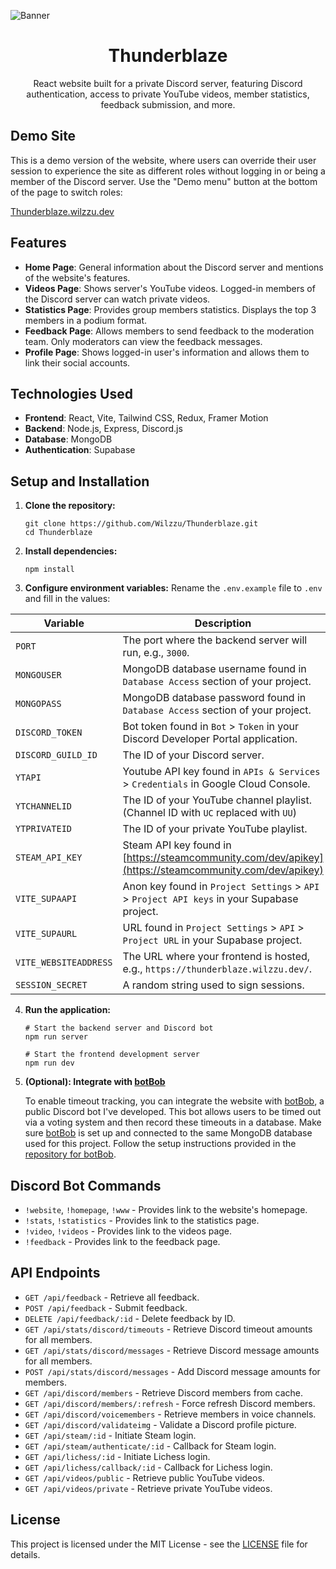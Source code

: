 ![Banner](https://i.imgur.com/fwfJ0KU.png)

<h1 align="center">Thunderblaze</h1>
<p align="center">React website built for a private Discord server, featuring Discord authentication, access to private YouTube videos, member statistics, feedback submission, and more.</p>

## Demo Site

This is a demo version of the website, where users can override their user session to experience the site as different roles without logging in or being a member of the Discord server. Use the "Demo menu" button at the bottom of the page to switch roles:

[Thunderblaze.wilzzu.dev](https://thunderblaze.wilzzu.dev/)

## Features

- **Home Page**: General information about the Discord server and mentions of the website's features.
- **Videos Page**: Shows server's YouTube videos. Logged-in members of the Discord server can watch private videos.
- **Statistics Page**: Provides group members statistics. Displays the top 3 members in a podium format.
- **Feedback Page**: Allows members to send feedback to the moderation team. Only moderators can view the feedback messages.
- **Profile Page**: Shows logged-in user's information and allows them to link their social accounts.

## Technologies Used

- **Frontend**: React, Vite, Tailwind CSS, Redux, Framer Motion
- **Backend**: Node.js, Express, Discord.js
- **Database**: MongoDB
- **Authentication**: Supabase

## Setup and Installation

1. **Clone the repository:**

   ```
   git clone https://github.com/Wilzzu/Thunderblaze.git
   cd Thunderblaze
   ```

2. **Install dependencies:**

   ```
   npm install
   ```

3. **Configure environment variables:**
   Rename the `.env.example` file to `.env` and fill in the values:

| Variable              | Description                                                                                           |
| --------------------- | ----------------------------------------------------------------------------------------------------- |
| `PORT`                | The port where the backend server will run, e.g., `3000`.                                             |
| `MONGOUSER`           | MongoDB database username found in `Database Access` section of your project.                         |
| `MONGOPASS`           | MongoDB database password found in `Database Access` section of your project.                         |
| `DISCORD_TOKEN`       | Bot token found in `Bot` > `Token` in your Discord Developer Portal application.                      |
| `DISCORD_GUILD_ID`    | The ID of your Discord server.                                                                        |
| `YTAPI`               | Youtube API key found in `APIs & Services` > `Credentials` in Google Cloud Console.                   |
| `YTCHANNELID`         | The ID of your YouTube channel playlist. (Channel ID with `UC` replaced with `UU`)                    |
| `YTPRIVATEID`         | The ID of your private YouTube playlist.                                                              |
| `STEAM_API_KEY`       | Steam API key found in [https://steamcommunity.com/dev/apikey](https://steamcommunity.com/dev/apikey) |
| `VITE_SUPAAPI`        | Anon key found in `Project Settings` > `API` > `Project API keys` in your Supabase project.           |
| `VITE_SUPAURL`        | URL found in `Project Settings` > `API` > `Project URL` in your Supabase project.                     |
| `VITE_WEBSITEADDRESS` | The URL where your frontend is hosted, e.g., `https://thunderblaze.wilzzu.dev/`.                      |
| `SESSION_SECRET`      | A random string used to sign sessions.                                                                |

4.  **Run the application:**

    ```
    # Start the backend server and Discord bot
    npm run server

    # Start the frontend development server
    npm run dev
    ```

5.  **(Optional): Integrate with [botBob](https://github.com/Wilzzu/botBob)**

      To enable timeout tracking, you can integrate the website with [botBob](https://github.com/Wilzzu/botBob), a public Discord bot I've developed. This bot allows users to be timed out via a voting system and then record these timeouts in a database. Make sure [botBob](https://github.com/Wilzzu/botBob) is set up and connected to the same MongoDB database used for this project. Follow the setup instructions provided in the [repository for botBob](https://github.com/Wilzzu/botBob).

## Discord Bot Commands

- `!website`, `!homepage`, `!www` - Provides link to the website's homepage.
- `!stats`, `!statistics` - Provides link to the statistics page.
- `!video`, `!videos` - Provides link to the videos page.
- `!feedback` - Provides link to the feedback page.

## API Endpoints

- `GET /api/feedback` - Retrieve all feedback.
- `POST /api/feedback` - Submit feedback.
- `DELETE /api/feedback/:id` - Delete feedback by ID.
- `GET /api/stats/discord/timeouts` - Retrieve Discord timeout amounts for all members.
- `GET /api/stats/discord/messages` - Retrieve Discord message amounts for all members.
- `POST /api/stats/discord/messages` - Add Discord message amounts for members.
- `GET /api/discord/members` - Retrieve Discord members from cache.
- `GET /api/discord/members/:refresh` - Force refresh Discord members.
- `GET /api/discord/voicemembers` - Retrieve members in voice channels.
- `GET /api/discord/validateimg` - Validate a Discord profile picture.
- `GET /api/steam/:id` - Initiate Steam login.
- `GET /api/steam/authenticate/:id` - Callback for Steam login.
- `GET /api/lichess/:id` - Initiate Lichess login.
- `GET /api/lichess/callback/:id` - Callback for Lichess login.
- `GET /api/videos/public` - Retrieve public YouTube videos.
- `GET /api/videos/private` - Retrieve private YouTube videos.

## License

This project is licensed under the MIT License - see the [LICENSE](LICENSE) file for details.
